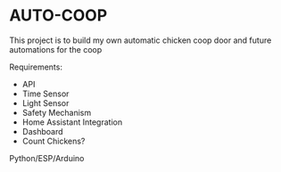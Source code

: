 # AUTO-COOP

This project is to build my own automatic chicken coop door and future automations for the coop

Requirements:
- API
- Time Sensor
- Light Sensor
- Safety Mechanism
- Home Assistant Integration
- Dashboard
- Count Chickens?

Python/ESP/Arduino
